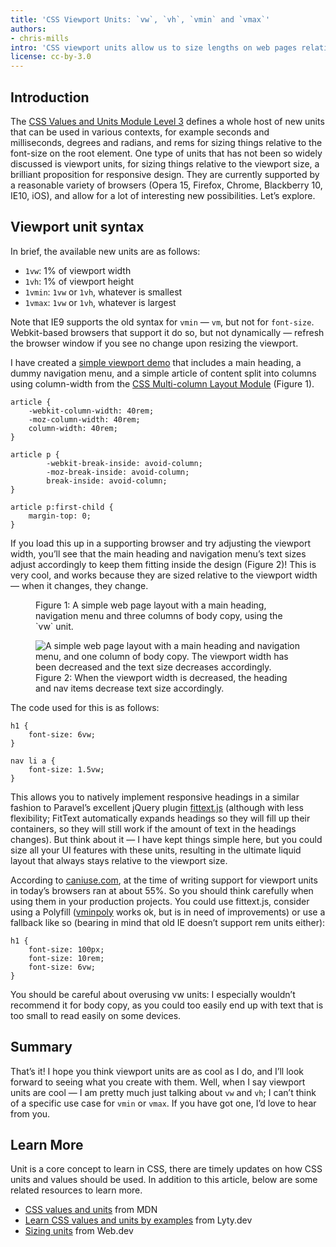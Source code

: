 ```yaml
---
title: 'CSS Viewport Units: `vw`, `vh`, `vmin` and `vmax`'
authors:
- chris-mills
intro: 'CSS viewport units allow us to size lengths on web pages relative to the viewport size, which has some interesting applications for responsive design. In this article we’ll explore the fundamentals of this topic.'
license: cc-by-3.0
---
```

## Introduction

The [CSS Values and Units Module Level 3](http://www.w3.org/TR/css3-values/) defines a whole host of new units that can be used in various contexts, for example seconds and milliseconds, degrees and radians, and rems for sizing things relative to the font-size on the root element. One type of units that has not been so widely discussed is viewport units, for sizing things relative to the viewport size, a brilliant proposition for responsive design. They are currently supported by a reasonable variety of browsers (Opera 15, Firefox, Chrome, Blackberry 10, IE10, iOS), and allow for a lot of interesting new possibilities. Let’s explore.

## Viewport unit syntax

In brief, the available new units are as follows:

* `1vw`: 1% of viewport width
* `1vh`: 1% of viewport height
* `1vmin`: `1vw` or `1vh`, whatever is smallest
* `1vmax`: `1vw` or `1vh`, whatever is largest

Note that IE9 supports the old syntax for `vmin` — `vm`, but not for `font-size`. Webkit-based browsers that support it do so, but not dynamically — refresh the browser window if you see no change upon resizing the viewport.

I have created a [simple viewport demo](vw-units.html) that includes a main heading, a dummy navigation menu, and a simple article of content split into columns using column-width from the [CSS Multi-column Layout Module](http://www.w3.org/TR/css3-multicol/) (Figure 1).

	article {
		-webkit-column-width: 40rem;
		-moz-column-width: 40rem;
		column-width: 40rem;
	}

	article p {
			-webkit-break-inside: avoid-column;
			-moz-break-inside: avoid-column;
			break-inside: avoid-column;
	}

	article p:first-child {
		margin-top: 0;
	}

If you load this up in a supporting browser and try adjusting the viewport width, you’ll see that the main heading and navigation menu’s text sizes adjust accordingly to keep them fitting inside the design (Figure 2)! This is very cool, and works because they are sized relative to the viewport width — when it changes, they change.

<figure block="figure">
	<img elem="media" src="{{ page.id }}/vwunit1.jpg" alt="">
	<figcaption elem="caption">Figure 1: A simple web page layout with a main heading, navigation menu and three columns of body copy, using the `vw` unit.</figcaption>
</figure>

<figure block="figure">
	<img elem="media" src="{{ page.id }}/vwunit2.jpg" alt="A simple web page layout with a main heading and navigation menu, and one column of body copy. The viewport width has been decreased and the text size decreases accordingly.">
	<figcaption elem="caption">Figure 2: When the viewport width is decreased, the heading and nav items decrease text size accordingly.</figcaption>
</figure>

The code used for this is as follows:

	h1 {
		font-size: 6vw;
	}

	nav li a {
		font-size: 1.5vw;
	}

This allows you to natively implement responsive headings in a similar fashion to Paravel’s excellent jQuery plugin [fittext.js](http://fittextjs.com/) (although with less flexibility; FitText automatically expands headings so they will fill up their containers, so they will still work if the amount of text in the headings changes). But think about it — I have kept things simple here, but you could size all your UI features with these units, resulting in the ultimate liquid layout that always stays relative to the viewport size.

According to [caniuse.com](http://caniuse.com/viewport-units), at the time of writing support for viewport units in today’s browsers ran at about 55%. So you should think carefully when using them in your production projects. You could use fittext.js, consider using a Polyfill ([vminpoly](https://github.com/saabi/vminpoly) works ok, but is in need of improvements) or use a fallback like so (bearing in mind that old IE doesn’t support rem units either):

	h1 {
		font-size: 100px;
		font-size: 10rem;
		font-size: 6vw;
	}

You should be careful about overusing vw units: I especially wouldn’t recommend it for body copy, as you could too easily end up with text that is too small to read easily on some devices.

## Summary

That’s it! I hope you think viewport units are as cool as I do, and I’ll look forward to seeing what you create with them. Well, when I say viewport units are cool — I am pretty much just talking about `vw` and `vh`; I can’t think of a specific use case for `vmin` or `vmax`. If you have got one, I’d love to hear from you.

## Learn More
Unit is a core concept to learn in CSS, there are timely updates on how CSS units and values should be used. In addition to this article, below are some related resources to learn more.
* [CSS values and units](https://developer.mozilla.org/en-US/docs/Learn/CSS/Building_blocks/Values_and_units
) from MDN
* [Learn CSS values and units by examples](https://lyty.dev/css/css-unit.html) from Lyty.dev
* [Sizing units](https://web.dev/learn/css/sizing/) from Web.dev
